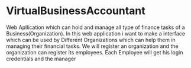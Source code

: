 # VirtualBusinessAccountant
Web Apllication which can hold and manage all type of finance tasks of a Business(Organization).
In this web application i want to make a interface which can be used by Different Organizations which can help them in managing their financial tasks.
We will register an organization and the organization can register its employees.
Each Employee will get his login credentials and the manager
